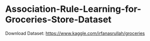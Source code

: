 # Association-Rule-Learning-for-Groceries-Store-Dataset

Download Dataset: https://www.kaggle.com/irfanasrullah/groceries
